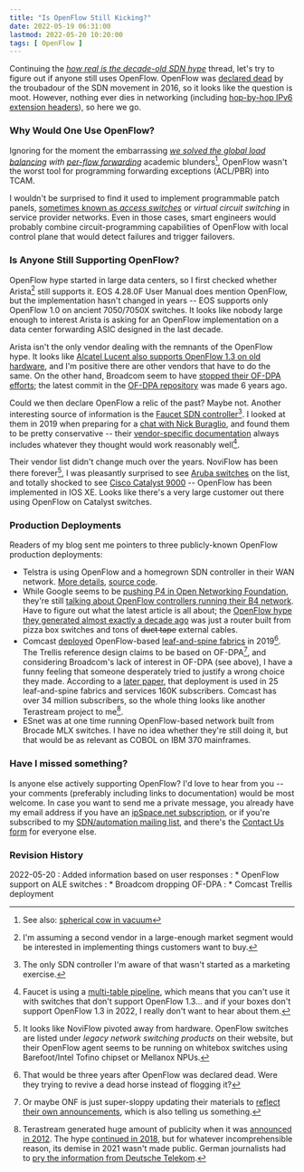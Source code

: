 ```yaml
---
title: "Is OpenFlow Still Kicking?"
date: 2022-05-19 06:31:00
lastmod: 2022-05-20 10:20:00
tags: [ OpenFlow ]
---
```

Continuing the _[how real is the decade-old SDN hype](/2022/05/network-hardware-disaggregation-2022.html)_ thread, let's try to figure out if anyone still uses OpenFlow. OpenFlow was [declared dead](/2016/12/response-on-death-of-openflow.html) by the troubadour of the SDN movement in 2016, so it looks like the question is moot. However, nothing ever dies in networking (including [hop-by-hop IPv6 extension headers](https://blog.ipspace.net/2022/04/hop-by-hop-pmtud.html)), so here we go.

### Why Would One Use OpenFlow?

Ignoring for the moment the embarrassing _[we solved the global load balancing](https://blog.ipspace.net/2011/10/openflow-and-state-explosion.html) with [per-flow forwarding](https://blog.ipspace.net/2022/03/flow-based-forwarding.html)_ academic blunders[^SCOW], OpenFlow wasn't the worst tool for programming forwarding exceptions (ACL/PBR) into TCAM.
<!--more-->
I wouldn't be surprised to find it used to implement programmable patch panels, [sometimes known as *access switches*](https://blog.ipspace.net/2015/12/running-open-daylight-in-production.html) or *virtual circuit switching* in service provider networks. Even in those cases, smart engineers would probably combine circuit-programming capabilities of OpenFlow with local control plane that would detect failures and trigger failovers.

[^SCOW]: See also: [spherical cow in vacuum](https://en.wikipedia.org/wiki/Spherical_cow)

### Is Anyone Still Supporting OpenFlow?

OpenFlow hype started in large data centers, so I first checked whether Arista[^ARISTA] still supports it. EOS 4.28.0F User Manual does mention OpenFlow, but the implementation hasn't changed in years -- EOS supports only OpenFlow 1.0 on ancient 7050/7050X switches. It looks like nobody large enough to interest Arista is asking for an OpenFlow implementation on a data center forwarding ASIC designed in the last decade.

Arista isn't the only vendor dealing with the remnants of the OpenFlow hype. It looks like [Alcatel Lucent also supports OpenFlow 1.3 on old hardware](https://blog.ipspace.net/2022/05/openflow-still-kicking.html#1269), and I'm positive there are other vendors that have to do the same. On the other hand, Broadcom seem to have [stopped their OF-DPA efforts](https://twitter.com/networkservice/status/1527279230383337474); the latest commit in the [OF-DPA repository](https://github.com/Broadcom-Switch/of-dpa) was made 6 years ago.

[^ARISTA]: I'm assuming a second vendor in a large-enough market segment would be interested in implementing things customers want to buy.

Could we then declare OpenFlow a relic of the past? Maybe not. Another interesting source of information is the [Faucet SDN controller](https://docs.faucet.nz/en/latest/)[^FAUCET]. I looked at them in 2019 when preparing for a [chat with Nick Buraglio](https://blog.ipspace.net/2019/04/using-faucet-to-build-sc18-network-with.html), and found them to be pretty conservative -- their [vendor-specific documentation](https://docs.faucet.nz/en/latest/vendors/index.html) always includes whatever they thought would work reasonably well[^PIPELINE].

[^FAUCET]: The only SDN controller I'm aware of that wasn't started as a marketing exercise.

[^PIPELINE]: Faucet is using a [multi-table pipeline](https://docs.faucet.nz/en/latest/architecture.html#faucet-openflow-switch-pipeline), which means that you can't use it with switches that don't support OpenFlow 1.3... and if your boxes don't support OpenFlow 1.3 in 2022, I really don't want to hear about them.

Their vendor list didn't change much over the years. NoviFlow has been there forever[^NOVIFLOW], I was pleasantly surprised to see [Aruba switches](https://docs.faucet.nz/en/latest/vendors/hpe/README_Aruba.html) on the list, and totally shocked to see [Cisco Catalyst 9000](https://docs.faucet.nz/en/latest/vendors/cisco/README_Cisco.html) -- OpenFlow has been implemented in IOS XE. Looks like there's a very large customer out there using OpenFlow on Catalyst switches.

[^NOVIFLOW]: It looks like NoviFlow pivoted away from hardware. OpenFlow switches are listed under _legacy network switching products_ on their website, but their OpenFlow agent seems to be running on whitebox switches using Barefoot/Intel Tofino chipset or Mellanox NPUs.

### Production Deployments

Readers of my blog sent me pointers to three publicly-known OpenFlow production deployments:

* Telstra is using OpenFlow and a homegrown SDN controller in their WAN network. [More details](https://www.slideshare.net/apnic/openkilda-stream-processing-meets-openflow), [source code](https://github.com/telstra/open-kilda).
* While Google seems to be [pushing P4 in Open Networking Foundation](https://blog.ipspace.net/2022/05/network-hardware-disaggregation-2022.html#1237), they're still [talking about OpenFlow controllers running their B4 network](https://www.usenix.org/system/files/nsdi21-ferguson.pdf). Have to figure out what the latest article is all about; the [OpenFlow hype they generated almost exactly a decade ago](https://blog.ipspace.net/2012/05/openflow-google-brilliant-but-not.html) was just a router built from pizza box switches and tons of ~~duct tape~~ external cables.
* Comcast [deployed](https://techblog.comsoc.org/2019/09/14/comcast-puts-onf-trellis-software-into-production/) OpenFlow-based [leaf-and-spine fabrics](https://opennetworking.org/reference-designs/trellis/) in 2019[^DEADHORSE]. The Trellis reference design claims to be based on OF-DPA[^TRELLIS], and considering Broadcom's lack of interest in OF-DPA (see above), I have a funny feeling that someone desperately tried to justify a wrong choice they made. According to a [later paper](https://dl.ifip.org/db/conf/ondm/ondm2021/1570726812.pdf), that deployment is used in 25 leaf-and-spine fabrics and services 160K subscribers. Comcast has over 34 million subscribers, so the whole thing looks like another Terastream project to me[^TS].
* ESnet was at one time running OpenFlow-based network built from Brocade MLX switches. I have no idea whether they're still doing it, but that would be as relevant as COBOL on IBM 370 mainframes.

[^DEADHORSE]: That would be three years after OpenFlow was declared dead. Were they trying to revive a dead horse instead of flogging it?

[^TRELLIS]: Or maybe ONF is just super-sloppy updating their materials to [reflect their own announcements](https://opennetworking.org/news-and-events/blog/stratum-now-powers-trellis-and-odtn-opening-the-door-to-embedding-network-functions-into-the-fabric/), which is also telling us something.

[^TS]: Terastream generated huge amount of publicity when it was [announced in 2012](https://www.telekom.com/en/media/media-information/archive/deutsche-telekom-tests-terastream-the-network-of-the-future-in-croatia-358444). The hype [continued in 2018](https://www.lightreading.com/automation/dts-terastream-a-bigger-splash/d/d-id/746072), but for whatever incomprehensible reason, its demise in 2021 wasn't made public. German journalists had to [pry the information from Deutsche Telekom](https://www.golem.de/news/terastream-telekom-stellt-pilotprojekt-fuer-revolution-von-glasfaser-ein-2103-155159.html).

### Have I missed something?

Is anyone else actively supporting OpenFlow? I'd love to hear from you -- your comments (preferably including links to documentation) would be most welcome. In case you want to send me a private message, you already have my email address if you have an [ipSpace.net subscription](https://www.ipspace.net/Subscription/), or if you're subscribed to my [SDN/automation mailing list](https://www.ipspace.net/Subscribe/Five_SDN_Tips), and there's the [Contact Us form](https://www.ipspace.net/Contact) for everyone else.

### Revision History

2022-05-20
: Added information based on user responses
: * OpenFlow support on ALE switches
: * Broadcom dropping OF-DPA
: * Comcast Trellis deployment
